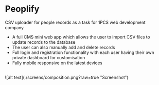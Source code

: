 # Peoplify
CSV uploader for people records as a task for 1PCS web development company
<br>
<ul>
  <li>A full CMS mini web app which allows the user to import CSV files to update records to the database</li>
  <li>The user can also manually add and delete records</li>
  <li>Full login and registration functionality with each user having their own private dashboard for customisation</li>
  <li>Fully mobile responsive on the latest devices</li>
</ul>
<br>
![alt text](./screens/composition.png?raw=true "Screenshot")
